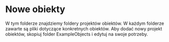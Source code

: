 # Nowe obiekty
W tym folderze znajdziemy foldery projektów obiektów. W każdym folderze zawarte są pliki dotyczące konkretnych obiektów.
Aby dodać nowy projekt obiektów, skopiuj folder ExampleObjects i edytuj na swoje potrzeby.